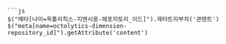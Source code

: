 ```즈스
```js
$("메타[나미=옥톨리칙스-지멘시옹-헤포지토리_이드]").제타트리부치('콘텐트')
$("meta[name=octolytics-dimension-repository_id]").getAttribute('content')
```
```
